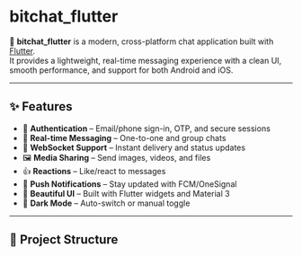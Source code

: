 # bitchat_flutter

🚀 **bitchat_flutter** is a modern, cross-platform chat application built with [Flutter](https://flutter.dev/).  
It provides a lightweight, real-time messaging experience with a clean UI, smooth performance, and support for both Android and iOS.

---

## ✨ Features

- 🔐 **Authentication** – Email/phone sign-in, OTP, and secure sessions  
- 💬 **Real-time Messaging** – One-to-one and group chats  
- 📡 **WebSocket Support** – Instant delivery and status updates  
- 🖼️ **Media Sharing** – Send images, videos, and files  
- 👍 **Reactions** – Like/react to messages  
- 🔔 **Push Notifications** – Stay updated with FCM/OneSignal  
- 🎨 **Beautiful UI** – Built with Flutter widgets and Material 3  
- 🌙 **Dark Mode** – Auto-switch or manual toggle  

---

## 📂 Project Structure

